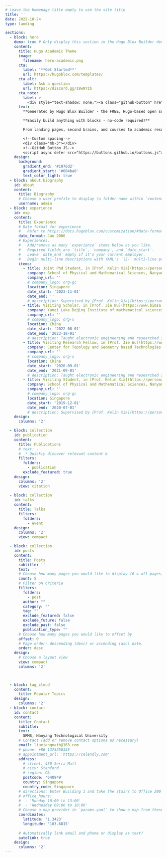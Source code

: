 ```yaml
---
# Leave the homepage title empty to use the site title
title: ''
date: 2022-10-24
type: landing

sections:
  - block: hero
    demo: true # Only display this section in the Hugo Blox Builder demo site
    content:
      title: Hugo Academic Theme
      image:
        filename: hero-academic.png
      cta:
        label: '**Get Started**'
        url: https://hugoblox.com/templates/
      cta_alt:
        label: Ask a question
        url: https://discord.gg/z8wNYzb
      cta_note:
        label: >-
          <div style="text-shadow: none;"><a class="github-button" href="https://github.com/HugoBlox/hugo-blox-builder" data-icon="octicon-star" data-size="large" data-show-count="true" aria-label="Star">Star Hugo Blox Builder</a></div><div style="text-shadow: none;"><a class="github-button" href="https://github.com/HugoBlox/theme-academic-cv" data-icon="octicon-star" data-size="large" data-show-count="true" aria-label="Star">Star the Academic template</a></div>
      text: |-
        **Generated by Hugo Blox Builder - the FREE, Hugo-based open source website builder trusted by 500,000+ sites.**

        **Easily build anything with blocks - no-code required!**

        From landing pages, second brains, and courses to academic resumés, conferences, and tech blogs.

        <!--Custom spacing-->
        <div class="mb-3"></div>
        <!--GitHub Button JS-->
        <script async defer src="https://buttons.github.io/buttons.js"></script>
    design:
      background:
        gradient_end: '#1976d2'
        gradient_start: '#004ba0'
        text_color_light: true
  - block: about.biography
    id: about
    content:
      title: Biography
      # Choose a user profile to display (a folder name within `content/authors/`)
      username: admin
  - block: experience
    id: exp
    content:
      title: Experience
      # Date format for experience
      #   Refer to https://docs.hugoblox.com/customization/#date-format
      date_format: Jan 2006
      # Experiences.
      #   Add/remove as many `experience` items below as you like.
      #   Required fields are `title`, `company`, and `date_start`.
      #   Leave `date_end` empty if it's your current employer.
      #   Begin multi-line descriptions with YAML's `|2-` multi-line prefix.
      items:
        - title: Joint Phd Student, in [Prof. Kelin Xia](https://personal.ntu.edu.sg/XIAKELIN/)'s group
          company: School of Physical and Mathematical Sciences, Nanyang Technological University
          company_url: ''
          # company_logo: org-gc
          location: Singapore
          date_start: '2023-11-01'
          date_end: ''
          # description: Supervised by [Prof. Kelin Xia](https://personal.ntu.edu.sg/XIAKELIN/)
        - title: Visiting Scholar, in [Prof. Jie Wu](https://www.bimsa.cn/newsinfo/580993.html)'s group
          company: Yanqi Lake Beĳing Institute of mathematical sciences and applications (BIMSA)
          company_url: ''
          # company_logo: org-x
          location: China
          date_start: '2022-08-01'
          date_end: '2023-10-01'
          # description: Taught electronic engineering and researched semiconductor physics.
        - title: Visiting Research Fellow, in [Prof. Jie Wu](https://www.bimsa.cn/newsinfo/580993.html)'s group
          company: Center for Topology and Geometry based Technologies, Hebei Normal University
          company_url: ''
          # company_logo: org-x
          location: China
          date_start: '2020-09-01'
          date_end: '2021-09-01'
          # description: Taught electronic engineering and researched semiconductor physics.
        - title: Visiting Student, in [Prof. Kelin Xia](https://personal.ntu.edu.sg/XIAKELIN/)'s group
          company: School of Physical and Mathematical Sciences, Nanyang Technological University
          company_url: ''
          # company_logo: org-gc
          location: Singapore
          date_start: '2019-12-01'
          date_end: '2020-07-01'
          # description: Supervised by [Prof. Kelin Xia](https://personal.ntu.edu.sg/XIAKELIN/)
    design:
      columns: '2'

  - block: collection
    id: publication
    content:
      title: Publications
      # text: -
      #  * Quickly discover relevant content b
      filters:
        folders:
          - publication
        exclude_featured: true
    design:
      columns: '2'
      view: citation
    
  - block: collection
    id: talks
    content:
      title: Talks
      filters:
        folders:
          - event
    design:
      columns: '2'
      view: compact

  - block: collection
    id: posts
    content:
      title: Posts
      subtitle: ''
      text: ''
      # Choose how many pages you would like to display (0 = all pages)
      count: 5
      # Filter on criteria
      filters:
        folders:
          - post
        author: ""
        category: ""
        tag: ""
        exclude_featured: false
        exclude_future: false
        exclude_past: false
        publication_type: ""
      # Choose how many pages you would like to offset by
      offset: 0
      # Page order: descending (desc) or ascending (asc) date.
      order: desc
    design:
      # Choose a layout view
      view: compact
      columns: '2'


    
  - block: tag_cloud
    content:
      title: Popular Topics
    design:
      columns: '2'
  - block: contact
    id: contact
    content:
      title: Contact
      subtitle:
      text: |-
        SPMS, Nanyang Technological University
      # Contact (add or remove contact options as necessary)
      email: liuxiangmath@163.com
      # phone: +86 1375250335
      # appointment_url: 'https://calendly.com'
      address:
        # street: 450 Serra Mall
        # city: Stanford
        # region: CA
        postcode: '640949'
        country: Singapore
        country_code: Singapore
      # directions: Enter Building 1 and take the stairs to Office 200 on Floor 2
      # office_hours:
      #  - 'Monday 10:00 to 13:00'
      #  - 'Wednesday 09:00 to 10:00'
      # Choose a map provider in `params.yaml` to show a map from these coordinates
      coordinates:
        latitude: '1.3423' 
        longitude: '103.6815'  
      
      # Automatically link email and phone or display as text?
      autolink: true
    design:
      columns: '2'
---
```

